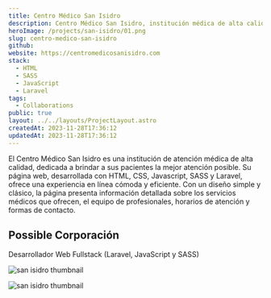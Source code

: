 ```yaml
---
title: Centro Médico San Isidro
description: Centro Médico San Isidro, institución médica de alta calidad.
heroImage: /projects/san-isidro/01.png
slug: centro-medico-san-isidro
github:
website: https://centromedicosanisidro.com
stack:
  - HTML
  - SASS
  - JavaScript
  - Laravel
tags:
  - Collaborations
public: true
layout: ../../layouts/ProjectLayout.astro
createdAt: 2023-11-28T17:36:12
updatedAt: 2023-11-28T17:36:12
---
```


El Centro Médico San Isidro es una institución de atención médica de alta calidad, dedicada a brindar a sus pacientes la mejor atención posible. Su página web, desarrollada con HTML, CSS, Javascript, SASS y Laravel, ofrece una experiencia en línea cómoda y eficiente. Con un diseño simple y clásico, la página presenta información detallada sobre los servicios médicos que ofrecen, el equipo de profesionales, horarios de atención y formas de contacto.

## Possible Corporación
Desarrollador Web Fullstack (Laravel, JavaScript y SASS)

![san isidro thumbnail](/projects/san-isidro/02.png)

![san isidro thumbnail](/projects/san-isidro/03.png)
